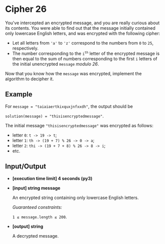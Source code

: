 # Cipher 26

You've intercepted an encrypted message, and you are really curious about its contents. You were able to find out that the message initially contained only lowercase English letters, and was encrypted with the following cipher:

- Let all letters from `'a'` to `'z'` correspond to the numbers from `0` to `25`, respectively.
- The number corresponding to the <code>i<sup>th</sup></code> letter of the encrypted message is then equal to the sum of numbers corresponding to the first `i` letters of the initial unencrypted `message` *modulo 26*.

Now that you know how the `message` was encrypted, implement the algorithm to decipher it.

## Example

For `message = "taiaiaertkixquxjnfxxdh"`, the output should be

`solution(message) = "thisisencryptedmessage"`.

The initial message `"thisisencryptedmessage"` was encrypted as follows:

- letter `0`: `t -> 19 -> t`;
- letter `1`: `th -> (19 + 7) % 26 -> 0 -> a`;
- letter `2`: `thi -> (19 + 7 + 8) % 26 -> 8 -> i`;
- etc.

## Input/Output

- **[execution time limit] 4 seconds (py3)**

- **[input] string message**

	An encrypted string containing only lowercase English letters.

	*Guaranteed constraints:*

	`1 ≤ message.length ≤ 200`.

- **[output] string**

	A decrypted message.
